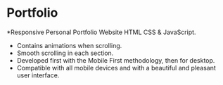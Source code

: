 # Portfolio
*Responsive Personal Portfolio Website HTML CSS & JavaScript.
 * Contains animations when scrolling.
 * Smooth scrolling in each section.
 * Developed first with the Mobile First methodology, then for desktop.
 * Compatible with all mobile devices and with a beautiful and pleasant user interface.
